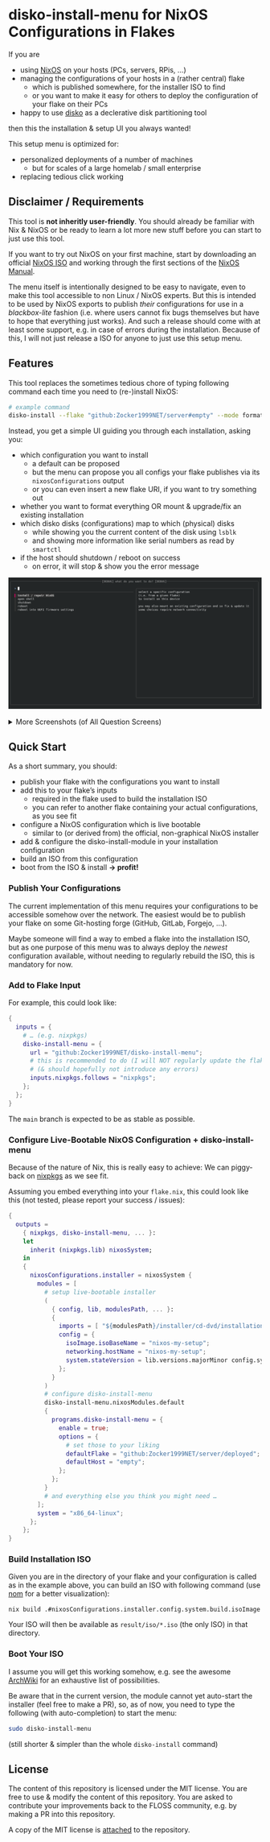 # disko-install-menu for NixOS Configurations in Flakes

If you are

- using [NixOS](https://nixos.org/) on your hosts (PCs, servers, RPis, …)
- managing the configurations of your hosts in a (rather central) flake
  - which is published somewhere, for the installer ISO to find
  - or you want to make it easy for others to deploy the configuration of your flake on their PCs
- happy to use [disko](https://github.com/nix-community/disko) as a declerative disk partitioning tool

then this the installation & setup UI you always wanted!

This setup menu is optimized for:
- personalized deployments of a number of machines
  - but for scales of a large homelab / small enterprise
- replacing tedious click working


## Disclaimer / Requirements

This tool is **not inheritly user-friendly**.
You should already be familiar with Nix & NixOS
or be ready to learn a lot more new stuff
before you can start to just use this tool.

If you want to try out NixOS on your first machine,
start by downloading an official [NixOS ISO](https://nixos.org/download/#nixos-iso)
and working through the first sections of the [NixOS Manual](https://nixos.org/manual/nixos/stable/).

The menu itself is intentionally designed to be easy to navigate,
even to make this tool accessible to non Linux / NixOS experts.
But this is intended to be used by NixOS exports
to publish *their* configurations
for use in a *blackbox-lite* fashion
(i.e. where users cannot fix bugs themselves but have to hope that everything just works).
And such a release should come with at least some support,
e.g. in case of errors during the installation.
Because of this, I will not just release a ISO for anyone to just use this setup menu.


## Features

This tool replaces the sometimes tedious chore
of typing following command each time you need to (re-)install NixOS:

```bash
# example command
disko-install --flake "github:Zocker1999NET/server#empty" --mode format --write-efi-boot-entries --disk main /dev/nvme0n1 --disk data /dev/sda
```

Instead, you get a simple UI guiding you through each installation, asking you:
- which configuration you want to install
  - a default can be proposed
  - but the menu can propose you all configs your flake publishes via its `nixosConfigurations` output
  - or you can even insert a new flake URI, if you want to try something out
- whether you want to format everything OR mount & upgrade/fix an existing installation
- which disko disks (configurations) map to which (physical) disks
  - while showing you the current content of the disk using `lsblk`
  - and showing more information like serial numbers as read by `smartctl`
- if the host should shutdown / reboot on success
  - on error, it will stop & show you the error message

![img](./screenshots/2025-04-04_debug_01.png)

<details>

<summary>More Screenshots (of All Question Screens)</summary>

![img](./screenshots/2025-04-04_debug_02.png)
![img](./screenshots/2025-04-04_debug_03.png)
![img](./screenshots/2025-04-04_debug_04.png)
![img](./screenshots/2025-04-04_debug_05.png)
![img](./screenshots/2025-04-04_debug_06.png)
![img](./screenshots/2025-04-04_debug_07.png)

</details>


## Quick Start

As a short summary, you should:
- publish your flake with the configurations you want to install
- add this to your flake’s inputs
  - required in the flake used to build the installation ISO
  - you can refer to another flake containing your actual configurations, as you see fit
- configure a NixOS configuration which is live bootable
  - similar to (or derived from) the official, non-graphical NixOS installer
- add & configure the disko-install-module in your installation configuration
- build an ISO from this configuration
- boot from the ISO & install **-> profit!**

### Publish Your Configurations

The current implementation of this menu
requires your configurations to be accessible somehow over the network.
The easiest would be to publish your flake on some Git-hosting forge (GitHub, GitLab, Forgejo, …).

Maybe someone will find a way to embed a flake into the installation ISO,
but as one purpose of this menu was to always deploy the *newest* configuration available,
without needing to regularly rebuild the ISO, this is mandatory for now.

### Add to Flake Input

For example, this could look like:


```nix
{
  inputs = {
    # … (e.g. nixpkgs)
    disko-install-menu = {
      url = "github:Zocker1999NET/disko-install-menu";
      # this is recommended to do (I will NOT regularly update the flake.lock)
      # (& should hopefully not introduce any errors)
      inputs.nixpkgs.follows = "nixpkgs";
    };
  };
}
```

The `main` branch is expected to be as stable as possible.

### Configure Live-Bootable NixOS Configuration + disko-install-menu

Because of the nature of Nix, this is really easy to achieve:
We can piggy-back on [nixpkgs](https://github.com/NixOS/nixpkgs) as we see fit.

Assuming you embed everything into your `flake.nix`,
this could look like this (not tested, please report your success / issues):

```nix
{
  outputs =
    { nixpkgs, disko-install-menu, ... }:
    let
      inherit (nixpkgs.lib) nixosSystem;
    in
    {
      nixosConfigurations.installer = nixosSystem {
        modules = [
          # setup live-bootable installer
          (
            { config, lib, modulesPath, ... }:
            {
              imports = [ "${modulesPath}/installer/cd-dvd/installation-cd-minimal.nix" ];
              config = {
                isoImage.isoBaseName = "nixos-my-setup";
                networking.hostName = "nixos-my-setup";
                system.stateVersion = lib.versions.majorMinor config.system.nixos.version;
              };
            }
          )
          # configure disko-install-menu
          disko-install-menu.nixosModules.default
          {
            programs.disko-install-menu = {
              enable = true;
              options = {
                # set those to your liking
                defaultFlake = "github:Zocker1999NET/server/deployed";
                defaultHost = "empty";
              };
            };
          }
          # and everything else you think you might need …
        ];
        system = "x86_64-linux";
      };
    };
}
```

### Build Installation ISO

Given you are in the directory of your flake
and your configuration is called as in the example above,
you can build an ISO with following command
(use [nom](https://github.com/maralorn/nix-output-monitor) for a better visualization):

```
nix build .#nixosConfigurations.installer.config.system.build.isoImage
```

Your ISO will then be available as `result/iso/*.iso` (the only ISO) in that directory.

### Boot Your ISO

I assume you will get this working somehow,
e.g. see the awesome [ArchWiki](https://wiki.archlinux.org/title/USB_flash_installation_medium) for an exhaustive list of possibilities.

Be aware that in the current version,
the module cannot yet auto-start the installer (feel free to make a PR),
so, as of now, you need to type the following (with auto-completion) to start the menu:
```bash
sudo disko-install-menu
```
(still shorter & simpler than the whole `disko-install` command)


## License

<!-- SPDX-License-Identifier: MIT -->
The content of this repository is licensed under the MIT license.
You are free to use & modify the content of this repository.
You are asked to contribute your improvements back to the FLOSS community,
e.g. by making a PR into this repository.

A copy of the MIT license is [attached](./LICENSE) to the repository.
